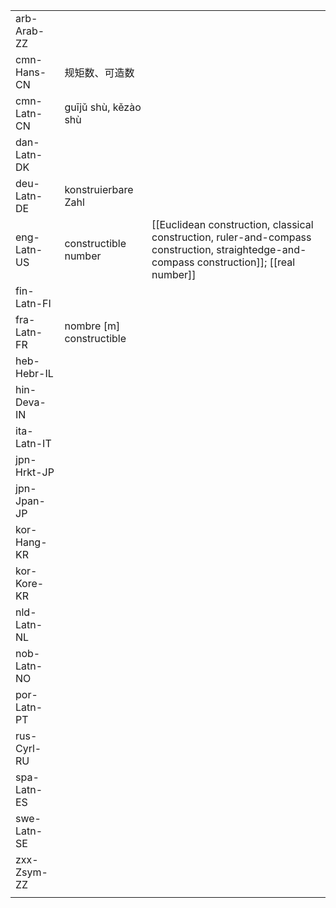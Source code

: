 | | | |
|-|-|-|
| arb-Arab-ZZ |  |  |
| cmn-Hans-CN | 规矩数、可造数 |  |
| cmn-Latn-CN | guījǔ shù, kězào shù |  |
| dan-Latn-DK |  |  |
| deu-Latn-DE | konstruierbare Zahl |  |
| eng-Latn-US | constructible number | [[Euclidean construction, classical construction, ruler-and-compass construction, straightedge-and-compass construction]]; [[real number]] |
| fin-Latn-FI |  |  |
| fra-Latn-FR | nombre [m] constructible |  |
| heb-Hebr-IL |  |  |
| hin-Deva-IN |  |  |
| ita-Latn-IT |  |  |
| jpn-Hrkt-JP |  |  |
| jpn-Jpan-JP |  |  |
| kor-Hang-KR |  |  |
| kor-Kore-KR |  |  |
| nld-Latn-NL |  |  |
| nob-Latn-NO |  |  |
| por-Latn-PT |  |  |
| rus-Cyrl-RU |  |  |
| spa-Latn-ES |  |  |
| swe-Latn-SE |  |  |
| zxx-Zsym-ZZ |  |  |
|  |  |  |
